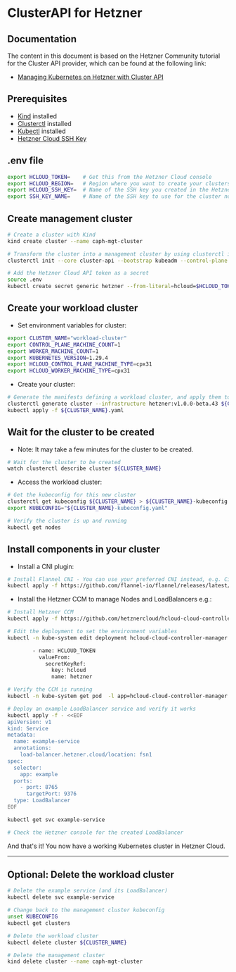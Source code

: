 # ClusterAPI for Hetzner

## Documentation

The content in this document is based on the Hetzner Community tutorial for the Cluster API provider, which can be found at the following link:
- [Managing Kubernetes on Hetzner with Cluster API](https://community.hetzner.com/tutorials/kubernetes-on-hetzner-with-cluster-api)

## Prerequisites
- [Kind](https://kind.sigs.k8s.io/docs/user/quick-start/) installed
- [Clusterctl](https://cluster-api.sigs.k8s.io/user/quick-start.html#install-clusterctl) installed
- [Kubectl](https://kubernetes.io/docs/tasks/tools/) installed
- [Hetzner Cloud SSH Key](https://docs.hetzner.cloud/#introduction)

## .env file

```bash
export HCLOUD_TOKEN=    # Get this from the Hetzner Cloud console
export HCLOUD_REGION=   # Region where you want to create your clusters (e.g., "fsn1", "nbg1", etc.)
export HCLOUD_SSH_KEY=  # Name of the SSH key you created in the Hetzner Cloud console
export SSH_KEY_NAME=    # Name of the SSH key to use for the cluster nodes
```

## Create management cluster

```bash
# Create a cluster with Kind
kind create cluster --name caph-mgt-cluster

# Transform the cluster into a management cluster by using clusterctl init.
clusterctl init --core cluster-api --bootstrap kubeadm --control-plane kubeadm --infrastructure hetzner

# Add the Hetzner Cloud API token as a secret
source .env
kubectl create secret generic hetzner --from-literal=hcloud=$HCLOUD_TOKEN
```

## Create your workload cluster

- Set environment variables for cluster:
```bash
export CLUSTER_NAME="workload-cluster"
export CONTROL_PLANE_MACHINE_COUNT=1
export WORKER_MACHINE_COUNT=1
export KUBERNETES_VERSION=1.29.4
export HCLOUD_CONTROL_PLANE_MACHINE_TYPE=cpx31
export HCLOUD_WORKER_MACHINE_TYPE=cpx31
```

- Create your cluster:
```bash
# Generate the manifests defining a workload cluster, and apply them to the bootstrap cluster
clusterctl generate cluster --infrastructure hetzner:v1.0.0-beta.43 ${CLUSTER_NAME} > ${CLUSTER_NAME}.yaml
kubectl apply -f ${CLUSTER_NAME}.yaml
```

## Wait for the cluster to be created

- Note: It may take a few minutes for the cluster to be created.  

```bash
# Wait for the cluster to be created
watch clusterctl describe cluster ${CLUSTER_NAME}
```

- Access the workload cluster:
```bash
# Get the kubeconfig for this new cluster
clusterctl get kubeconfig ${CLUSTER_NAME} > ${CLUSTER_NAME}-kubeconfig.yaml
export KUBECONFIG="${CLUSTER_NAME}-kubeconfig.yaml"

# Verify the cluster is up and running
kubectl get nodes
```

## Install components in your cluster

- Install a CNI plugin:
```bash
# Install Flannel CNI - You can use your preferred CNI instead, e.g. Cilium
kubectl apply -f https://github.com/flannel-io/flannel/releases/latest/download/kube-flannel.yml
```
- Install the Hetzner CCM to manage Nodes and LoadBalancers e.g.:
```bash
# Install Hetzner CCM
kubectl apply -f https://github.com/hetznercloud/hcloud-cloud-controller-manager/releases/latest/download/ccm.yaml

# Edit the deployment to set the environment variables
kubectl -n kube-system edit deployment hcloud-cloud-controller-manager

        - name: HCLOUD_TOKEN
          valueFrom:
            secretKeyRef:
              key: hcloud
              name: hetzner

# Verify the CCM is running
kubectl -n kube-system get pod  -l app=hcloud-cloud-controller-manager

# Deploy an example LoadBalancer service and verify it works
kubectl apply -f - <<EOF
apiVersion: v1
kind: Service
metadata:
  name: example-service
  annotations:
    load-balancer.hetzner.cloud/location: fsn1
spec:
  selector:
    app: example
  ports:
    - port: 8765
      targetPort: 9376
  type: LoadBalancer
EOF

kubectl get svc example-service

# Check the Hetzner console for the created LoadBalancer
```

And that's it! You now have a working Kubernetes cluster in Hetzner Cloud.

---

## Optional: Delete the workload cluster

```bash
# Delete the example service (and its LoadBalancer)
kubectl delete svc example-service

# Change back to the management cluster kubeconfig
unset KUBECONFIG
kubectl get clusters

# Delete the workload cluster
kubectl delete cluster ${CLUSTER_NAME}

# Delete the management cluster
kind delete cluster --name caph-mgt-cluster
```
